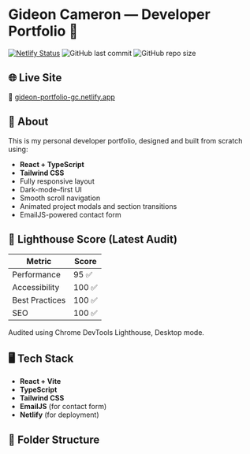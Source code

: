# Gideon Cameron — Developer Portfolio 🚀

[![Netlify Status](https://api.netlify.com/api/v1/badges/9f3c2b34-3d5e-4d89-a6e3-bcb8c3fd0a1a/deploy-status)](https://gideon-portfolio-gc.netlify.app/)
![GitHub last commit](https://img.shields.io/github/last-commit/Gideon-Cameron/your-repo-name?color=64ffda)
![GitHub repo size](https://img.shields.io/github/repo-size/Gideon-Cameron/your-repo-name?color=007acc)

## 🌐 Live Site

🔗 [gideon-portfolio-gc.netlify.app](https://gideon-portfolio-gc.netlify.app/)

## 🧩 About

This is my personal developer portfolio, designed and built from scratch using:

- **React + TypeScript**
- **Tailwind CSS**
- Fully responsive layout
- Dark-mode–first UI
- Smooth scroll navigation
- Animated project modals and section transitions
- EmailJS-powered contact form

## 🚀 Lighthouse Score (Latest Audit)

| Metric          | Score |
|------------------|-------|
| Performance      | 95 ✅ |
| Accessibility    | 100 ✅ |
| Best Practices   | 100 ✅ |
| SEO              | 100 ✅ |

Audited using Chrome DevTools Lighthouse, Desktop mode.

## 🖥️ Tech Stack

- **React + Vite**
- **TypeScript**
- **Tailwind CSS**
- **EmailJS** (for contact form)
- **Netlify** (for deployment)

## 📂 Folder Structure

